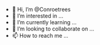 - 👋 Hi, I’m @Conroetrees
- 👀 I’m interested in ...
- 🌱 I’m currently learning ...
- 💞️ I’m looking to collaborate on ...
- 📫 How to reach me ...

<!---
Conroetrees/Conroetrees is a ✨ special ✨ repository because its `README.md` (this file) appears on your GitHub profile.
You can click the Preview link to take a look at your changes.
--->
